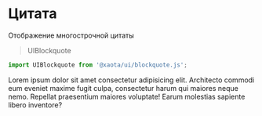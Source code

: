 # Цитата
Отображение многострочной цитаты

> UIBlockquote

```javascript
import UIBlockquote from '@xaota/ui/blockquote.js';
```

<ui-html>
  <ui-blockquote>
    Lorem ipsum dolor sit amet consectetur adipisicing elit.
    Architecto commodi eum eveniet maxime fugit culpa, consectetur harum qui maiores neque nemo.
    Repellat praesentium maiores voluptate! Earum molestias sapiente libero inventore?
  </ui-blockquote>
</ui-html>
